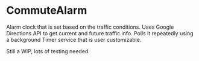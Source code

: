 # CommuteAlarm
Alarm clock that is set based on the traffic conditions. Uses Google Directions API to get current and future traffic info. Polls it repeatedly using a background Timer service that is user customizable.

Still a WIP, lots of testing needed.
